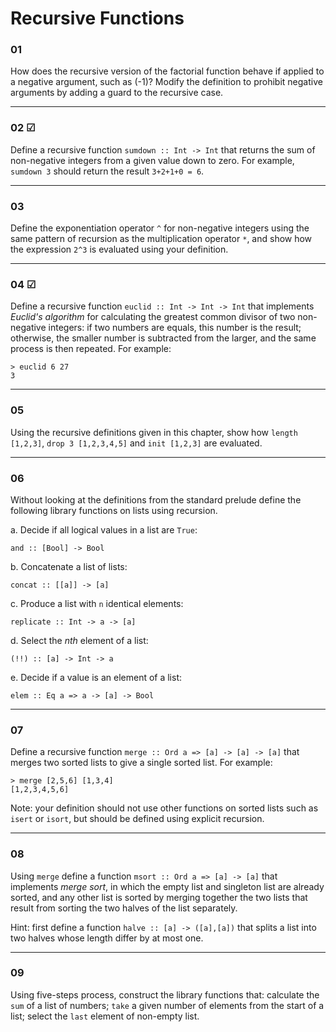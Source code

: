 # Recursive Functions

### 01
How does the recursive version of the factorial function behave if applied
to a negative argument, such as (-1)? Modify the definition to prohibit
negative arguments by adding a guard to the recursive case.

---
### 02 ☑
Define a recursive function `sumdown :: Int -> Int` that returns the sum of non-negative
integers from a given value down to zero. For example, `sumdown 3` should 
return the result `3+2+1+0 = 6`.

---
### 03
Define the exponentiation operator `^` for non-negative integers using the same
pattern of recursion as the multiplication operator `*`, and show how the expression
`2^3` is evaluated using your definition.

---
### 04 ☑
Define a recursive function `euclid :: Int -> Int -> Int` that implements
_Euclid's algorithm_ for calculating the greatest common divisor of two non-negative
integers: if two numbers are equals, this number is the result; otherwise, the smaller
number is subtracted from the larger, and the same process is then repeated. For example:

```
> euclid 6 27
3
```

---
### 05
Using the recursive definitions given in this chapter, show how 
`length [1,2,3]`, `drop 3 [1,2,3,4,5]` and `init [1,2,3]` are evaluated.

---
### 06
Without looking at the definitions from the standard prelude define the following
library functions on lists using recursion.

a. Decide if all logical values in a list are `True`:

`and :: [Bool] -> Bool`

b. Concatenate a list of lists:

`concat :: [[a]] -> [a]`

c. Produce a list with `n` identical elements:

`replicate :: Int -> a -> [a]`

d. Select the _nth_ element of a list:

`(!!) :: [a] -> Int -> a`

e. Decide if a value is an element of a list:

`elem :: Eq a => a -> [a] -> Bool`

---
### 07
Define a recursive function `merge :: Ord a => [a] -> [a] -> [a]` that 
merges two sorted lists to give a single sorted list. For example:

```
> merge [2,5,6] [1,3,4]
[1,2,3,4,5,6]
```

Note: your definition should not use other functions on sorted lists such as
`isert` or `isort`, but should be defined using explicit recursion.

---
### 08
Using `merge` define a function `msort :: Ord a => [a] -> [a]` that implements 
_merge sort_, in which the empty list and singleton list are already sorted,
and any other list is sorted by merging together the two lists that result
from sorting the two halves of the list separately. 

Hint: first define a function `halve :: [a] -> ([a],[a])` that splits a list
into two halves whose length differ by at most one.

---
### 09
Using five-steps process, construct the library functions that:
calculate the `sum` of a list of numbers;
`take` a given number of elements from the start of a list;
select the `last` element of non-empty list.
